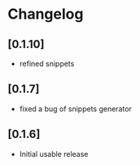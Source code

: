 # Changelog

## [0.1.10]
- refined snippets

## [0.1.7]
- fixed a bug of snippets generator

## [0.1.6]
- Initial usable release